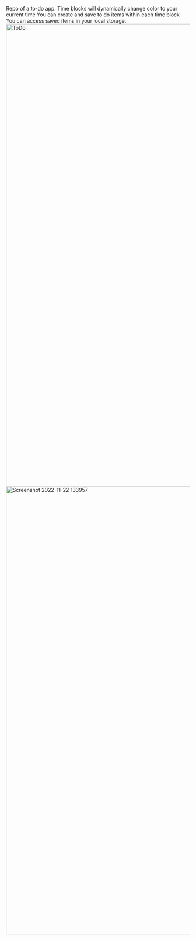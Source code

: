 Repo of a to-do app. 
Time blocks will dynamically change color to your current time
You can create and save to do items within each time block
You can access saved items in your local storage.
<img width="1264" alt="ToDo" src="https://user-images.githubusercontent.com/84059980/203221185-b591b781-d73d-4d20-9bf7-890da4fed1ea.png">
<img width="1226" alt="Screenshot 2022-11-22 133957" src="https://user-images.githubusercontent.com/84059980/203426665-10f261dc-52b5-40db-a8d5-a30dae28c776.png">
